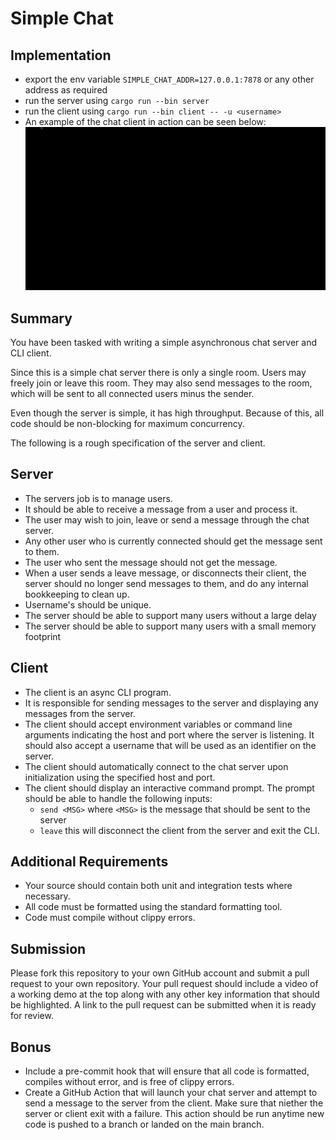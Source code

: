 # Simple Chat
## Implementation
- export the env variable `SIMPLE_CHAT_ADDR=127.0.0.1:7878` or any other address as required
- run the server using `cargo run --bin server`
- run the client using `cargo run --bin client -- -u <username>`
- An example of the chat client in action can be seen below:
![Example Chat Client](example.gif)


## Summary

You have been tasked with writing a simple asynchronous chat server and CLI
client.

Since this is a simple chat server there is only a single room. Users may
freely join or leave this room. They may also send messages to the room, which
will be sent to all connected users minus the sender.

Even though the server is simple, it has high throughput. Because of this, all
code should be non-blocking for maximum concurrency.

The following is a rough specification of the server and client.

## Server

* The servers job is to manage users.
* It should be able to receive a message from a user and process it.
* The user may wish to join, leave or send a message through the chat server.
* Any other user who is currently connected should get the message sent to
them.
* The user who sent the message should not get the message.
* When a user sends a leave message, or disconnects their client, the server
should no longer send messages to them, and do any internal bookkeeping to
clean up.
* Username's should be unique.
* The server should be able to support many users without a large delay
* The server should be able to support many users with a small memory footprint


## Client

* The client is an async CLI program.
* It is responsible for sending messages to the server and displaying any
messages from the server.
* The client should accept environment variables or command line arguments
indicating the host and port where the server is listening. It should also
accept a username that will be used as an identifier on the server.
* The client should automatically connect to the chat server upon
initialization using the specified host and port.
* The client should display an interactive command prompt. The prompt should
be able to handle the following inputs:
    * `send <MSG>`  where `<MSG>`  is the message that should be sent to the
    server
    * `leave` this will disconnect the client from the server and exit the CLI.


## Additional Requirements

* Your source should contain both unit and integration tests where necessary.
* All code must be formatted using the standard formatting tool.
* Code must compile without clippy errors.

## Submission

Please fork this repository to your own GitHub account and submit a pull
request to your own repository. Your pull request should include a
video of a working demo at the top along with any other key information
that should be highlighted. A link to the pull request can be submitted when
it is ready for review.

## Bonus

* Include a pre-commit hook that will ensure that all code is formatted, compiles
without error, and is free of clippy errors.
* Create a GitHub Action that will launch your chat server and attempt to
send a message to the server from the client. Make sure that niether the server
or client exit with a failure. This action should be run anytime new code
is pushed to a branch or landed on the main branch.
